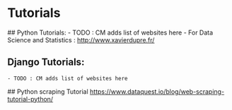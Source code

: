 # Tutorials

## Python Tutorials:
	- TODO : CM adds list of websites here
	- For Data Science and Statistics : http://www.xavierdupre.fr/

## Django Tutorials:
	- TODO : CM adds list of websites here
	
## Python scraping Tutorial
    https://www.dataquest.io/blog/web-scraping-tutorial-python/
